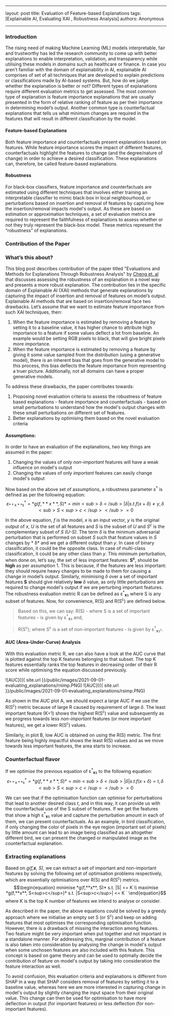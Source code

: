 ---
 layout: post
 title: Evaluation of Feature-based Explanations
 tags: [Explainable AI, Evaluating XAI , Robustness Analysis]
 authors: Anonymous
 <!-- authors: Pawar, Urja, Munster Technological University, Ireland; -->
 ---

<!-- content -->
### Introduction
The rising need of making Machine Learning (ML) models interpretable, fair and trustworthy has led the research community to come up with better explanations to enable interpretation, validation, and transparency while utilising these models in domains such as healthcare or finance. In case you aren’t familiar with the domain of explainability in AI, explainable AI comprises of set of all techniques that are developed to explain predictions or classifications made by AI-based systems. 
But, how do we judge whether the explanation is better or not? Different types of explanations require different evaluation metrics to get assessed. The most common type of explanation is feature importance explanations that are usually presented in the form of relative ranking of feature as per their importance in determining model’s output. Another common type is counterfactual explanations that tells us what minimum changes are required in the features that will result in different classification by the model. 

#### Feature-based Explanations
Both feature importance and counterfactuals present explanations based on features. While feature importance scores the impact of different features, counterfactuals highlight the features to change (and the degree/nature of change) in order to achieve a desired classification. These explanations can, therefore, be called feature-based explanations.
#### Robustness
For black-box classifiers, feature importance and counterfactuals are estimated using different techniques that involves either training an interpretable classifier to mimic black-box in local neighbourhood, or perturbations based on insertion and removal of features by capturing how the insertion/removal impacts model's output. As these are based on estimation or approximation techniques, a set of evaluation metrics are required to represent the faithfulness of explanations to assess whether or not they truly represent the black-box model. These metrics represent the “robustness” of explanations.

### Contribution of the Paper
### What’s this about?
This blog post describes contribution of the paper titled "Evaluations and Methods for Explanations Through Robustness Analysis" by [Cheng et. al](https://openreview.net/forum?id=Hye4KeSYDr) that discusses assessing the robustness of an explanation in a novel way and presents a more robust explanation. The contribution lies in the specific domain of Explainable AI (XAI) methods that generate explanations by capturing the impact of insertion and removal of features on model’s output. Explainable AI methods that are based on insertion/removal face two drawbacks. Let’s assume that we want to estimate feature importance from such XAI techniques, then:
1.	 When the feature importance is estimated by removing a feature by setting it to a baseline value, it has higher chance to attribute high importance to a feature if some values deflect a lot from baseline. An example would be setting RGB pixels to black, that will give bright pixels more importance.
2.	When the feature importance is estimated by removing a feature by giving it some value sampled from the distribution (using a generative model), there is an inherent bias that goes from the generative model to this process, this bias deflects the feature importance from representing a truer picture. Additionally, not all domains can have a proper generative models.


To address these drawbacks, the paper contributes towards:
1.	Proposing novel evaluation criteria to assess the robustness of feature based explanations -  feature importance and counterfactuals - based on small perturbations to understand how the model's output changes with these small perturbations on different set of features.
2.	Better explanations by optimising them based on the novel evaluation criteria 

#### Assumptions:
In order to have an evaluation of the explanations, two key things are assumed in the paper:
1. Changing the values of only *non-important* features will have a weak influence on model's output
2. Changing the values of only *important* features can easily change model's output


Now based on the above set of assumptions, a robustness parameter ε<sup>*</sup> is defined as per the following equation:
$$\begin{equation}
ε^*_\mathrm{**x**s}= *g(f,**x**, S)* = min<sub>δ</sub>|δ| s.t. f(x+δ) \neq y, δ<sub>S<sup>c</sup></sub> = 0
\end{equation}$$

In the above equation, *f* is the model, *x* is an input vector, *y* is the original output of *x*, *U* is the set of all features and *S* is the subset of *U* and *S<sup>c</sup>* is the complementary subset of *S (U-S)*. The term *δ* is the minimum adversarial perturbation that is performed on subset *S* such that feature values in *S* changes by * δ* and we get a different output than *y*. In case of binary classification, it could be the opposite class. In case of multi-class classification, it could be any other class than *y*.
This minimum perturbation, when done on, let’s say, the set of less important features: **S<sup>c</sup>**, should be **high** as per assumption 1. This is because, if the features are less important: they should require heavy changes to be made to them for causing a change in model’s output.
Similarly, minimising *δ* over a set of important features **S** should give relatively **low** *δ* value, as only little perturbations are required to change model's output if we are perturbing important features. The robustness evaluation metric R can be defined as ε<sup>*</sup><sub>**x**s</sub> where S is any subset of features. Now, for convenience, R(S) and R(S<sup>c</sup>) are defined below.

> Based on this, we can say: R(S) - where S is a set of important features - is given by ε<sup>*</sup><sub>**x**s</sub> and,

> R(S<sup>c</sup>); where S<sup>c</sup> is a set of non-important features - is given by ε<sup>*</sup><sub>**x**s<sup>c</sup></sub>.

#### AUC (Area-Under-Curve) Analysis
With this evaluation metric R, we can also have a look at the AUC curve that is plotted against the top K features belonging to that subset. The top K features essentially ranks the top features in decreasing order of their R score while optimising the equation discussed previously.

![AUC]({{ site.url }}/public/images/2021-09-01-evaluating_explanations/rnimp.PNG) 
![AUC]({{ site.url }}/public/images/2021-09-01-evaluating_explanations/rsimp.PNG) 

As shown in the AUC plot A, we should expect a large AUC if we use the R(S<sup>c</sup>) metric because of large R caused by requirement of large *δ*. The least important feature (K=1) shows the highest R(S<sup>c</sup>) value and subsequently as we progress towards less *non-important* features (or more important features), we get a lower R(S<sup>c</sup>) values. 

Similarly, in plot B, low AUC is obtained on using the R(S) metric. The first feature being highly impactful shows the least R(S) values and as we move towards less important features, the area starts to increase. 

### Counterfactual flavor
If we optimise the previous equation of ε<sup>*</sup><sub>**x**s</sub> to the following equation:
$$\begin{equation}
ε^*_\mathrm{**x**s}= *g(f,**x**, S)* = min<sub>δ</sub>|δ| s.t. f(x+δ) = t, δ<sub>S<sup>c</sup></sub> = 0
\end{equation}$$

We can see that if the optimisation function can optimise for perturbations that lead to another desired class *t*, and in this way, it can provide us with the counterfactual use of the S subset of features. If we get the features that show a high ε<sup>*</sup><sub>**x**s</sub> value and capture the perturbation amount in each of them, we can present counterfactuals. As an example, in bird classification, if only changing the color of pixels in the eye region (important set of pixels) by little amount can lead to an image being classified as an altogether different bird, we can present the changed or manipulated image as the counterfactual explanation. 
### Extracting explanations

Based on *g(f,**x**, S)*, we can extract a set of important and non-important features by solving the following set of optimsation problems respectively, which are essentially optimisations over R(S) and R(S<sup>c</sup>) metrics.
$$\begin{equation}
minimise *g(f,**x**, S)* s.t. |S| <= K \\
maximise *g(f,**x**, S<sup>c</sup>)* s.t. |S<sup>c</sup>| <= K `
\end{equation}$$
where K is the top K number of features we intend to analyse or consider.

As described in the paper, the above equations could be solved by a greedy approach where we initialise an empty set S (or S<sup>c</sup>) and keep on adding features that most optimises the corresponding optimisation function. However, there is a drawback of missing the interaction among features. Two feature might be very important when put together and not important in a standalone manner. For addressing this, marginal contribution of a feature is also taken into consideration by analysing the change in model's output when some unchosen features are also included with this feature. This concept is based on game theory and can be used to optimally decide the contribution of feature on model's output by taking into consideration the feature interaction as well.

To avoid confusion, this evaluation criteria and explanations is different from SHAP in a way that SHAP considers removal of features by setting it to a baseline value, whereas here we are more interested in capturing change in model's output by slightly changing the input space from their original value. This change can then be used for optimisation to have more deflection in output (for important features) or less deflection (for non-important features).
